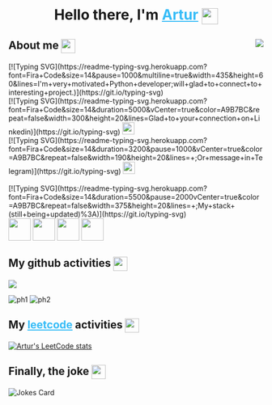 <h1 align="center">Hello there, I'm 
    <a style="color: #36BCF7FF" href="https://linkedin.com/in/artur-zakirov" target="_blank">Artur</a> 
    <img align="center" src="https://www.emojiall.com/images/animations/joypixels/64px/waving_hand.gif" height="32"/>
</h1>

<h2 align="left">About me 
    <img align="center" src="https://www.emojiall.com/images/60/skype/1f468-200d-1f4bb.png" height="28"/>
    <img align="right" src="https://komarev.com/ghpvc/?username=fractalical"/>
</h2>
[![Typing SVG](https://readme-typing-svg.herokuapp.com?font=Fira+Code&size=14&pause=1000&multiline=true&width=435&height=60&lines=I'm+very+motivated+Python+developer;will+glad+to+connect+to+interesting+project.)](https://git.io/typing-svg)<br/>
[![Typing SVG](https://readme-typing-svg.herokuapp.com?font=Fira+Code&size=14&duration=5000&vCenter=true&color=A9B7BC&repeat=false&width=300&height=20&lines=Glad+to+your+connection+on+Linkedin)](https://git.io/typing-svg)
<a href="https://linkedin.com/in/artur-zakirov" target="_blank">
<img src="https://www.svgrepo.com/show/157006/linkedin.svg" height="24"/><br/>
</a>
[![Typing SVG](https://readme-typing-svg.herokuapp.com?font=Fira+Code&size=14&duration=3200&pause=1000&vCenter=true&color=A9B7BC&repeat=false&width=190&height=20&lines=+;Or+message+in+Telegram)](https://git.io/typing-svg)
<a href="https://t.me/let_there_be_artur" target="_blank">
<img src="https://www.svgrepo.com/show/349527/telegram.svg" height="24"/><br/><br/>
</a>
[![Typing SVG](https://readme-typing-svg.herokuapp.com?font=Fira+Code&size=14&duration=5500&pause=2000vCenter=true&color=A9B7BC&repeat=false&width=375&height=20&lines=+;My+stack+(still+being+updated)%3A)](https://git.io/typing-svg)<br/>
<img src="https://www.svgrepo.com/show/354238/python.svg" height="44"/>
<img src="https://www.svgrepo.com/show/354200/postgresql.svg" height="44"/>
<img src="https://www.svgrepo.com/show/374094/sqlite.svg" height="44"/>
<img src="https://www.svgrepo.com/show/373554/django.svg" height="44"/>

<h2 align="left">My github activities
    <img align="center" src="https://www.svgrepo.com/show/449764/github.svg" height="28"/>
</h2>

<img src="https://github-profile-summary-cards.vercel.app/api/cards/profile-details?username=fractalical&theme=github_dark">
<p>
<img src="https://github-profile-summary-cards.vercel.app/api/cards/stats?username=fractalical&theme=github_dark" alt="ph1">
<img src="https://github-profile-summary-cards.vercel.app/api/cards/productive-time?username=fractalical&theme=github_dark" alt="ph2">
</p>

<h2 align="left">My 
    <a style="color: #36BCF7FF" href="https://leetcode.com/let_there_be_artur/" target="_blank">leetcode</a>
    activities
    <img align="center" src="https://leetcode.com/_next/static/images/logo-ff2b712834cf26bf50a5de58ee27bcef.png" height="28"/>
</h2>

[![Artur's LeetCode stats](https://leetcode-stats-six.vercel.app/api?username=let_there_be_artur&theme=dark)](https://github.com/fractalical/leetcode-stats)

<h2 align="left">Finally, the joke 
    <img align="center" src="https://www.emojiall.com/images/animations/joypixels/64px/face_with_tears_of_joy.gif" height="28"/>
</h2>

![Jokes Card](https://readme-jokes.vercel.app/api?hideBorder&qColor=%2336BCF7&aColor=%2399ff99)
